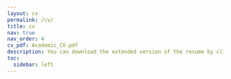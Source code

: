 ```yaml
---
layout: cv
permalink: /cv/
title: cv
nav: true
nav_order: 4
cv_pdf: Academic_CV.pdf
description: You can download the extended version of the resume by clicking on the icon on your right!
toc:
  sidebar: left
---
```

